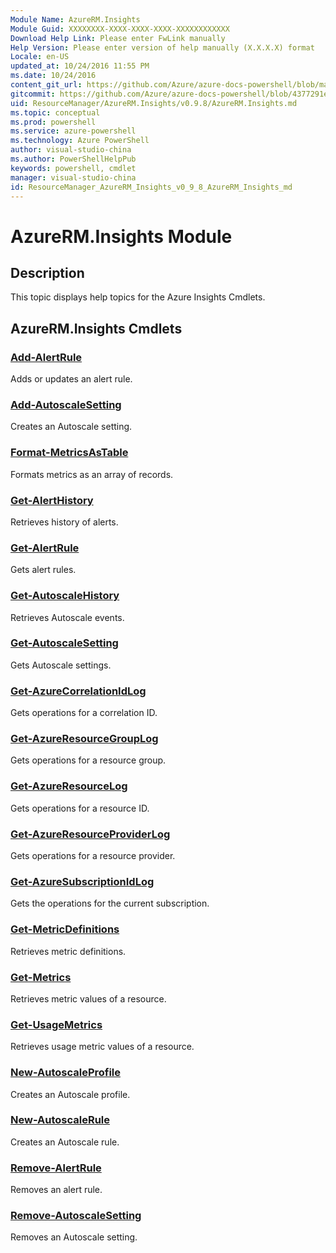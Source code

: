 ```yaml
---
Module Name: AzureRM.Insights
Module Guid: XXXXXXXX-XXXX-XXXX-XXXX-XXXXXXXXXXXX
Download Help Link: Please enter FwLink manually
Help Version: Please enter version of help manually (X.X.X.X) format
Locale: en-US
updated_at: 10/24/2016 11:55 PM
ms.date: 10/24/2016
content_git_url: https://github.com/Azure/azure-docs-powershell/blob/master/azureps-cmdlets-docs/ResourceManager/AzureRM.Insights/v0.9.8/AzureRM.Insights.md
gitcommit: https://github.com/Azure/azure-docs-powershell/blob/4377291ee360e58e2c1c5d644155daf6a0279055/azureps-cmdlets-docs/ResourceManager/AzureRM.Insights/v0.9.8/AzureRM.Insights.md
uid: ResourceManager/AzureRM.Insights/v0.9.8/AzureRM.Insights.md
ms.topic: conceptual
ms.prod: powershell
ms.service: azure-powershell
ms.technology: Azure PowerShell
author: visual-studio-china
ms.author: PowerShellHelpPub
keywords: powershell, cmdlet
manager: visual-studio-china
id: ResourceManager_AzureRM_Insights_v0_9_8_AzureRM_Insights_md
---
```


# AzureRM.Insights Module
## Description
This topic displays help topics for the Azure Insights Cmdlets. 

## AzureRM.Insights Cmdlets
### [Add-AlertRule](./Add-AlertRule.md)
Adds or updates an alert rule.


### [Add-AutoscaleSetting](./Add-AutoscaleSetting.md)
Creates an Autoscale setting.


### [Format-MetricsAsTable](./Format-MetricsAsTable.md)
Formats metrics as an array of records.


### [Get-AlertHistory](./Get-AlertHistory.md)
Retrieves history of alerts.


### [Get-AlertRule](./Get-AlertRule.md)
Gets alert rules.


### [Get-AutoscaleHistory](./Get-AutoscaleHistory.md)
Retrieves Autoscale events.


### [Get-AutoscaleSetting](./Get-AutoscaleSetting.md)
Gets Autoscale settings.


### [Get-AzureCorrelationIdLog](./Get-AzureCorrelationIdLog.md)
Gets operations for a correlation ID.


### [Get-AzureResourceGroupLog](./Get-AzureResourceGroupLog.md)
Gets operations for a resource group.


### [Get-AzureResourceLog](./Get-AzureResourceLog.md)
Gets operations for a resource ID.


### [Get-AzureResourceProviderLog](./Get-AzureResourceProviderLog.md)
Gets operations for a resource provider.


### [Get-AzureSubscriptionIdLog](./Get-AzureSubscriptionIdLog.md)
Gets the operations for the current subscription.


### [Get-MetricDefinitions](./Get-MetricDefinitions.md)
Retrieves metric definitions.


### [Get-Metrics](./Get-Metrics.md)
Retrieves metric values of a resource.


### [Get-UsageMetrics](./Get-UsageMetrics.md)
Retrieves usage metric values of a resource.


### [New-AutoscaleProfile](./New-AutoscaleProfile.md)
Creates an Autoscale profile.


### [New-AutoscaleRule](./New-AutoscaleRule.md)
Creates an Autoscale rule.


### [Remove-AlertRule](./Remove-AlertRule.md)
Removes an alert rule.


### [Remove-AutoscaleSetting](./Remove-AutoscaleSetting.md)
Removes an Autoscale setting.



